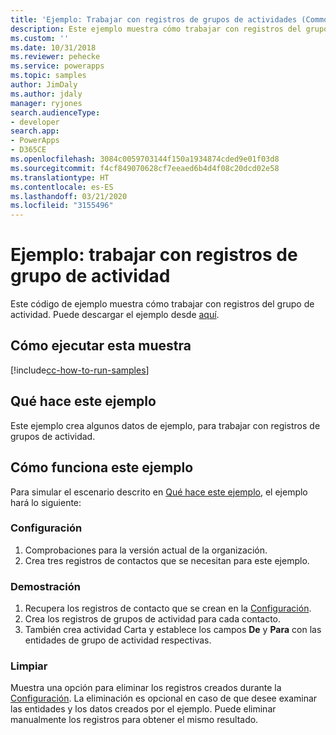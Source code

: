 ```yaml
---
title: 'Ejemplo: Trabajar con registros de grupos de actividades (Common Data Service) | Microsoft Docs'
description: Este ejemplo muestra cómo trabajar con registros del grupo de actividad.
ms.custom: ''
ms.date: 10/31/2018
ms.reviewer: pehecke
ms.service: powerapps
ms.topic: samples
author: JimDaly
ms.author: jdaly
manager: ryjones
search.audienceType:
- developer
search.app:
- PowerApps
- D365CE
ms.openlocfilehash: 3084c0059703144f150a1934874cded9e01f03d8
ms.sourcegitcommit: f4cf849070628cf7eeaed6b4d4f08c20dcd02e58
ms.translationtype: HT
ms.contentlocale: es-ES
ms.lasthandoff: 03/21/2020
ms.locfileid: "3155496"
---
```

# <a name="sample-work-with-activity-party-records"></a>Ejemplo: trabajar con registros de grupo de actividad

<!-- https://docs.microsoft.com/dynamics365/customer-engagement/developer/sample-work-activity-party-records -->

Este código de ejemplo muestra cómo trabajar con registros del grupo de actividad. Puede descargar el ejemplo desde [aquí](https://github.com/Microsoft/PowerApps-Samples/tree/master/cds/orgsvc/C%23/ActivityPartyRecords).

## <a name="how-to-run-this-sample"></a>Cómo ejecutar esta muestra

[!include[cc-how-to-run-samples](../../includes/cc-how-to-run-samples.md)]

## <a name="what-this-sample-does"></a>Qué hace este ejemplo

Este ejemplo crea algunos datos de ejemplo, para trabajar con registros de grupos de actividad. 

## <a name="how-this-sample-works"></a>Cómo funciona este ejemplo

Para simular el escenario descrito en [Qué hace este ejemplo](#what-this-sample-does), el ejemplo hará lo siguiente:

### <a name="setup"></a>Configuración

1. Comprobaciones para la versión actual de la organización.
1. Crea tres registros de contactos que se necesitan para este ejemplo.


### <a name="demonstrate"></a>Demostración

1. Recupera los registros de contacto que se crean en la [Configuración](#setup). 
2. Crea los registros de grupos de actividad para cada contacto.
3. También crea actividad Carta y establece los campos **De** y **Para** con las entidades de grupo de actividad respectivas.

### <a name="clean-up"></a>Limpiar

Muestra una opción para eliminar los registros creados durante la [Configuración](#setup). La eliminación es opcional en caso de que desee examinar las entidades y los datos creados por el ejemplo. Puede eliminar manualmente los registros para obtener el mismo resultado.

